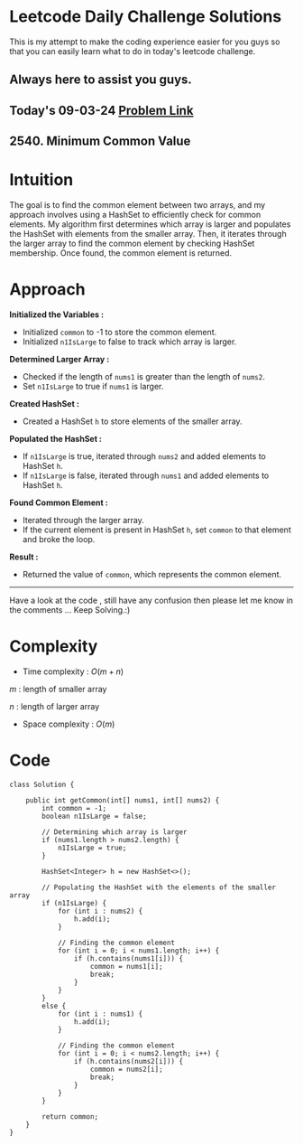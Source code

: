 # Leetcode Daily Challenge Solutions

This is my attempt to make the coding experience easier for you guys so that you can easily learn what to do in today's leetcode challenge.

## Always here to assist you guys.

## Today's 09-03-24 [Problem Link](https://leetcode.com/problems/minimum-common-value/description/?envType=daily-question&envId=2024-03-09)
## 2540. Minimum Common Value

# Intuition
<!-- Describe your first thoughts on how to solve this problem. -->
The goal is to find the common element between two arrays, and my approach involves using a HashSet to efficiently check for common elements. My algorithm first determines which array is larger and populates the HashSet with elements from the smaller array. Then, it iterates through the larger array to find the common element by checking HashSet membership. Once found, the common element is returned.

# Approach
<!-- Describe your approach to solving the problem. -->
**Initialized the Variables :**
   - Initialized `common` to -1 to store the common element.
   - Initialized `n1IsLarge` to false to track which array is larger.

**Determined Larger Array :**
   - Checked if the length of `nums1` is greater than the length of `nums2`.
   - Set `n1IsLarge` to true if `nums1` is larger.

**Created HashSet :**
   - Created a HashSet `h` to store elements of the smaller array.

**Populated the HashSet :**
   - If `n1IsLarge` is true, iterated through `nums2` and added elements to HashSet `h`.
   - If `n1IsLarge` is false, iterated through `nums1` and added elements to HashSet `h`.

**Found Common Element :**
   - Iterated through the larger array.
   - If the current element is present in HashSet `h`, set `common` to that element and broke the loop.

**Result :**
   - Returned the value of `common`, which represents the common element.

---
Have a look at the code , still have any confusion then please let me know in the comments ... Keep Solving.:)
# Complexity
- Time complexity : $O(m + n)$
<!-- Add your time complexity here, e.g. $$O(n)$$ -->
$m$ : length of smaller array


$n$ : length of larger array
- Space complexity : $O(m)$
<!-- Add your space complexity here, e.g. $$O(n)$$ -->

# Code
```
class Solution {

    public int getCommon(int[] nums1, int[] nums2) {
        int common = -1;
        boolean n1IsLarge = false;
        
        // Determining which array is larger
        if (nums1.length > nums2.length) {
            n1IsLarge = true;
        }
        
        HashSet<Integer> h = new HashSet<>();
        
        // Populating the HashSet with the elements of the smaller array
        if (n1IsLarge) {
            for (int i : nums2) {
                h.add(i);
            }
            
            // Finding the common element
            for (int i = 0; i < nums1.length; i++) {
                if (h.contains(nums1[i])) {
                    common = nums1[i];
                    break;
                }
            }
        } 
        else {
            for (int i : nums1) {
                h.add(i);
            }
            
            // Finding the common element
            for (int i = 0; i < nums2.length; i++) {
                if (h.contains(nums2[i])) {
                    common = nums2[i];
                    break;
                }
            }
        }
        
        return common;
    }
}
```